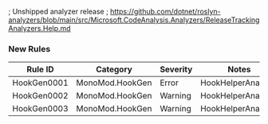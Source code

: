 ﻿; Unshipped analyzer release
; https://github.com/dotnet/roslyn-analyzers/blob/main/src/Microsoft.CodeAnalysis.Analyzers/ReleaseTrackingAnalyzers.Help.md

### New Rules

Rule ID | Category | Severity | Notes
--------|----------|----------|-------
HookGen0001 | MonoMod.HookGen | Error | HookHelperAnalyzer
HookGen0002 | MonoMod.HookGen | Warning | HookHelperAnalyzer
HookGen0003 | MonoMod.HookGen | Warning | HookHelperAnalyzer
